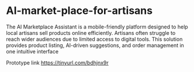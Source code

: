 # AI-market-place-for-artisans
The AI Marketplace Assistant is a mobile-friendly platform designed to help local artisans sell products online efficiently. Artisans often struggle to reach wider audiences due to limited access to digital tools. This solution provides product listing, AI-driven suggestions, and order management in one intuitive interface

Prototype link https://tinyurl.com/bdhjnx9r
